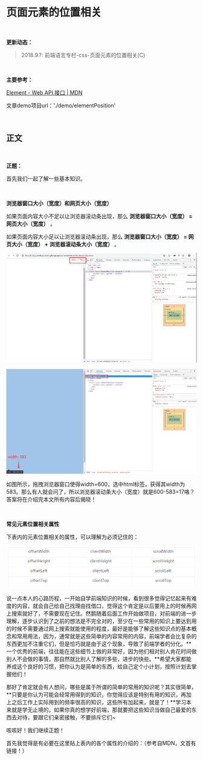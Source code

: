 # 页面元素的位置相关

<br>

**更新动态：**

> 2018.9.?: 前端语言专栏-css-页面元素的位置相关(C)

<br>

**主要参考：**

[Element - Web API 接口 | MDN](https://developer.mozilla.org/zh-CN/docs/Web/API/Element)

文章demo项目url：'./demo/elementPosition'

<br>

## 正文

<br>

**正题：**

首先我们一起了解一些基本知识。

<br>

**浏览器窗口大小（宽度）和网页大小（宽度）**

如果页面内容大小不足以让浏览器滚动条出现，那么 **浏览器窗口大小（宽度） = 网页大小（宽度）** 。

如果页面内容大小足以让浏览器滚动条出现，那么 **浏览器窗口大小（宽度） = 网页大小（宽度） + 浏览器滚动条大小（宽度）** 。

![1.png](./images/elementPosition/1.png)

![2.png](./images/elementPosition/2.png)

如图所示，拖拽浏览器窗口使得width=600，选中html标签，获得其width为583。那么有人就会问了，所以浏览器滚动条大小（宽度）就是600-583=17咯？答案将在介绍完本文所有内容后揭晓！

<br>

**常见元素位置相关属性**

下表内的元素位置相关的属性，可以理解为必须记住的：

![3.png](./images/elementPosition/3.png)

说一点本人的心路历程，一开始自学前端知识的时候，看到很多觉得记忆起来有难度的内容，就会自己给自己找理由找借口，觉得这个肯定是以后要用上的时候再网上搜索就好了，不需要现在记住。然鹅随着后面工作开始做项目，对前端的进一步理解，逐步认识到了之前的想法是不完全对的，至少在一些常用的知识上要达到用的时候不需要通过网上搜索就能使用的程度，最好是能够了解这些知识点的基本概念和常用用法，因为，通常就是这些简单的内容常用的内容，前端学者会比复杂的东西更加不注重它们，但是恰巧就是由于这个现象，导致了前端学者的分化。**一个优秀的前端，往往能在这些细节上做的非常好，因为他们相对别人肯花时间做别人不会做的事情，那自然就比别人了解的多些，进步的快些。**希望大家都能养成这个良好的习惯，把你认为是简单的东西，给自己定个小计划，按照计划去掌握他们！

那好了肯定就会有人想问，哪些是属于所谓的简单的常用的知识呢？其实很简单，**只要是你认为可能会经常用得到的知识，你觉得应该是特别有用的知识，再加上之后工作上实际用到的频率很高的知识，这些所有加起来，就是了！**学习本来就是学无止境的，如果你真的想学好前端，那就要把这些知识当做自己最爱的东西去对待，要跟它们亲密接触，不要排斥它们~

咳咳好！我们继续正题！

首先我觉得是有必要在这里贴上表内的各个属性的介绍的：（参考自MDN，文首有链接！）


